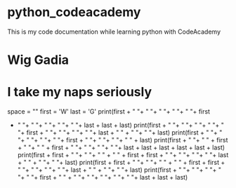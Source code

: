 # python_codeacademy
This is my code documentation while learning python with CodeAcademy
# Wig Gadia
# I take my naps seriously

space = ""
first = 'W'
last = 'G'
print(first + " "+ " "+ " "+ " "+ " "+ first 
+ " "+ " "+  " "+ " "+ " "+ last + last + last)
print(first + " "+ " "+ " "+ " "+ " "+ first + " "+ " "+  " "+ " "+ last + " " + " "+ " "+ last)
print(first + " "+ " "+ " "+ " "+ " "+ first + " "+ " "+  " "+ " " + last)
print(first + " "+ " " + first + " "+ " " + first + " "+ " "+  " "+ " "+ last + last + last + last + last + last)
print(first + first + " "+ " "+ " " + " " + first + first + " "+ " "+  " "+ " "+ last + " " + " "+ " "+ last)
print(first + first + " "+ " "+ " " + " " + first + first + " "+ " "+  " "+ " "+ last + " " + " "+ " "+ last)
print(first + " "+ " "+ " "+ " "+ " "+ first + " " + " "+ " "+  " "+ " "+ " "+ last + last + last)
